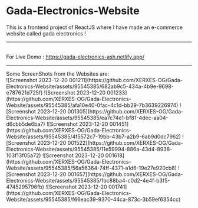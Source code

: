 # Gada-Electronics-Website
This is a frontend project of ReactJS where I have made an e-commerce website called gada electronics ! <hr><br>
For Live Demo : https://gada-electronics-ash.netlify.app/  <br>
<hr>
Some ScreenShots from the Websites are: <br>
![Screenshot 2023-12-20 001211](https://github.com/XERXES-OG/Gada-Electronics-Website/assets/95545385/682ab9c5-434a-4b9e-9698-e787621d725f)
![Screenshot 2023-12-20 001233](https://github.com/XERXES-OG/Gada-Electronics-Website/assets/95545385/afa10e40-0fac-4c1d-bb29-7b3639226974)
![Screenshot 2023-12-20 001305](https://github.com/XERXES-OG/Gada-Electronics-Website/assets/95545385/ea7c74e1-bf81-4dec-aa04-d6cbb5de6ba7)
![Screenshot 2023-12-20 001451](https://github.com/XERXES-OG/Gada-Electronics-Website/assets/95545385/4f5572c7-19bb-43b7-a2b9-6ab9d0dc7962)
![Screenshot 2023-12-20 001522](https://github.com/XERXES-OG/Gada-Electronics-Website/assets/95545385/11e59994-886a-43d4-8938-103f13f05a72)
![Screenshot 2023-12-20 001618](https://github.com/XERXES-OG/Gada-Electronics-Website/assets/95545385/56a56364-74ff-4371-a1d6-19e27e920cb8)
![Screenshot 2023-12-20 001657](https://github.com/XERXES-OG/Gada-Electronics-Website/assets/95545385/1bc88ba4-c0d2-4e4f-b3f5-4745295796fb)
![Screenshot 2023-12-20 001741](https://github.com/XERXES-OG/Gada-Electronics-Website/assets/95545385/f66eac39-9370-44ca-873c-3b59ef6354cc)

